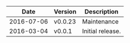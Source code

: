 | Date        | Version | Description |
| ----------- | ------- | ----------- |
| 2016-07-06  | v0.0.23 | Maintenance |
| 2016-03-04  | v0.0.1  | Initial release. |
